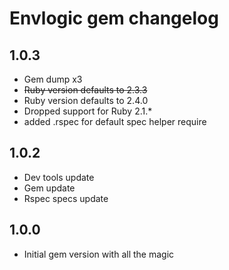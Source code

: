 # Envlogic gem changelog

## 1.0.3
- Gem dump x3
- ~~Ruby version defaults to 2.3.3~~
- Ruby version defaults to 2.4.0
- Dropped support for Ruby 2.1.*
- added .rspec for default spec helper require

## 1.0.2
- Dev tools update
- Gem update
- Rspec specs update

## 1.0.0
 - Initial gem version with all the magic
